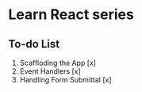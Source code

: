 # Learn React series

## To-do List

1. Scaffloding the App [x]
2. Event Handlers [x]
3. Handling Form Submittal [x]
